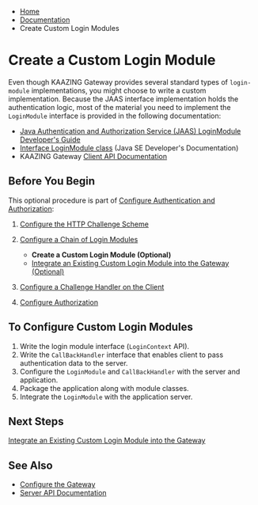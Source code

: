 -   [Home](../../index.md)
-   [Documentation](../index.md)
-   Create Custom Login Modules

Create a Custom Login Module
=========================================================================

Even though KAAZING Gateway provides several standard types of `login-module` implementations, you might choose to write a custom implementation. Because the JAAS interface implementation holds the authentication logic, most of the material you need to implement the `LoginModule` interface is provided in the following documentation:

-   [Java Authentication and Authorization Service (JAAS) LoginModule Developer's Guide](http://docs.oracle.com/javase/7/docs/technotes/guides/security/jaas/JAASLMDevGuide.html)
-   [Interface LoginModule class](http://docs.oracle.com/javase/7/docs/api/javax/security/auth/spi/LoginModule.html) (Java SE Developer's Documentation)
-   KAAZING Gateway [Client API Documentation](../index.md)

Before You Begin
----------------

This optional procedure is part of [Configure Authentication and Authorization](o_aaa_config_authentication.md):

1.  [Configure the HTTP Challenge Scheme](p_aaa_config_authscheme.md)
2.  [Configure a Chain of Login Modules](p_aaa_config_lm.md)
    -   **Create a Custom Login Module (Optional)**
    -   [Integrate an Existing Custom Login Module into the Gateway (Optional)](p_aaa_integ_custom_lm.md)

3.  [Configure a Challenge Handler on the Client](p_aaa_config_ch.md)
4.  [Configure Authorization](p_aaa_config_authorization.md)

To Configure Custom Login Modules
---------------------------------

1.  Write the login module interface (`LoginContext` API).
2.  Write the `CallBackHandler` interface that enables client to pass authentication data to the server.
3.  Configure the `LoginModule` and `CallBackHandler` with the server and application.
4.  Package the application along with module classes.
5.  Integrate the `LoginModule` with the application server.

Next Steps
----------

[Integrate an Existing Custom Login Module into the Gateway](p_aaa_integ_custom_lm.md)

See Also
------------------------------

-   [Configure the Gateway](../admin-reference/o_conf_checklist.md)
-   [Server API Documentation](../index.md)
